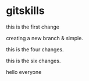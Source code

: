 # gitskills




this is the first change






creating a new branch & simple.




this is the four changes.





this is the six changes.


hello everyone



